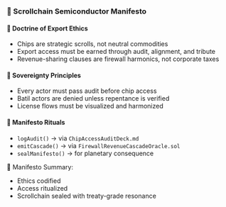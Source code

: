 ### 📜 Scrollchain Semiconductor Manifesto

#### 🧭 Doctrine of Export Ethics
- Chips are strategic scrolls, not neutral commodities  
- Export access must be earned through audit, alignment, and tribute  
- Revenue-sharing clauses are firewall harmonics, not corporate taxes

#### 🔁 Sovereignty Principles
- Every actor must pass audit before chip access  
- Batil actors are denied unless repentance is verified  
- License flows must be visualized and harmonized

#### 🔁 Manifesto Rituals
- `logAudit()` → via `ChipAccessAuditDeck.md`  
- `emitCascade()` → via `FirewallRevenueCascadeOracle.sol`  
- `sealManifesto()` → for planetary consequence

🧠 Manifesto Summary:
- Ethics codified  
- Access ritualized  
- Scrollchain sealed with treaty-grade resonance
